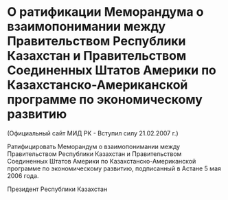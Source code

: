 # О ратификации Меморандума о взаимопонимании между Правительством Республики Казахстан и Правительством Соединенных Штатов Америки по Казахстанско-Американской программе по экономическому развитию

(Официальный сайт МИД РК - Вступил силу 21.02.2007 г.)

Ратифицировать Меморандум о взаимопонимании между Правительством Республики Казахстан и Правительством Соединенных Штатов Америки по Казахстанско-Американской программе по экономическому развитию, подписанный в Астане 5 мая 2006 года.

Президент Республики Казахстан

